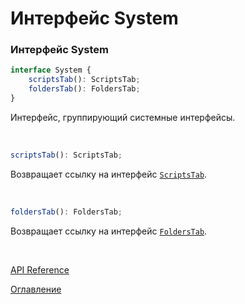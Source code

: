 # Интерфейс System

### Интерфейс System<a name="system"></a>
```ts
interface System {
	scriptsTab(): ScriptsTab;
	foldersTab(): FoldersTab;
}
```
Интерфейс, группирующий системные интерфейсы.

&nbsp;

```js
scriptsTab(): ScriptsTab;
```

Возвращает ссылку на интерфейс [`ScriptsTab`](./scriptsTab.md#scripts-tab).

&nbsp;

```js
foldersTab(): FoldersTab;
```

Возвращает ссылку на интерфейс [`FoldersTab`](./foldersTab.md#folders-tab).

&nbsp;

[API Reference](API.md)

[Оглавление](../README.md)
